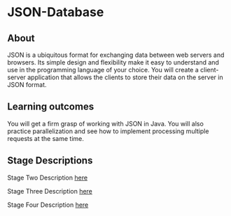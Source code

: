 # JSON-Database

## About
JSON is a ubiquitous format for exchanging data between web servers and browsers. Its simple design and flexibility make it easy to understand and use in the programming language of your choice. You will create a client-server application that allows the clients to store their data on the server in JSON format.

## Learning outcomes
You will get a firm grasp of working with JSON in Java. You will also practice parallelization and see how to implement processing multiple requests at the same time.

## Stage Descriptions
Stage Two Description [here](https://github.com/cd9393/JSON-Database/tree/stageTwo#json-database)

Stage Three Description [here](https://github.com/cd9393/JSON-Database/tree/stageThree#json-database)

Stage Four Description [here](https://github.com/cd9393/JSON-Database/tree/stageFour#json-database)



